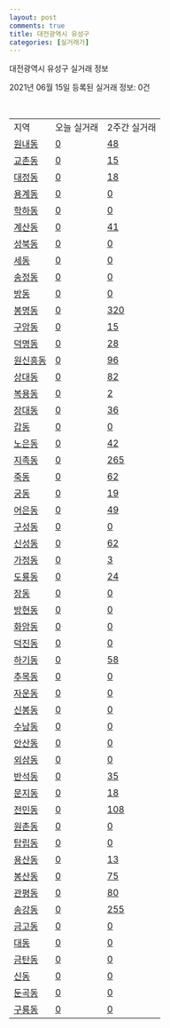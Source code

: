 ```yaml
---
layout: post
comments: true
title: 대전광역시 유성구
categories: [실거래가]
---
```


대전광역시 유성구 실거래 정보

2021년 06월 15일 등록된 실거래 정보: 0건

<script type="text/javascript">
  google.charts.load('current', {'packages':['corechart']});
  google.charts.setOnLoadCallback(drawChart);

  function drawChart() {
    var data = google.visualization.arrayToDataTable([['거래일', '매매', '전월세', '전매'], ['2021-02', 74, 43, 0], ['2021-03', 78, 36, 0], ['2021-04', 10, 14, 0]]);

    var options = {
      title: '최근 2개월간 거래량 추이',
      legend: { position: 'bottom' }
    };

    var chart = new google.visualization.LineChart(document.getElementById('columnchart_material'));
    chart.draw(data, (options));
  }
</script>

<div id="columnchart_material" style="width: 450px; margin-left: -35px"></div>
<br>
<table class="sortable">
  <tr>
    <td>지역</td>
    <td>오늘 실거래</td>
    <td>2주간 실거래</td>
  </tr>

  
  <tr class="item">
    <td><a href="3020010100.html">원내동</a></td>
    <td><a href="3020010100.html">0</a></td>
    <td><a href="3020010100.html">48</a></td>
  </tr>
    

  <tr class="item">
    <td><a href="3020010200.html">교촌동</a></td>
    <td><a href="3020010200.html">0</a></td>
    <td><a href="3020010200.html">15</a></td>
  </tr>
    

  <tr class="item">
    <td><a href="3020010300.html">대정동</a></td>
    <td><a href="3020010300.html">0</a></td>
    <td><a href="3020010300.html">18</a></td>
  </tr>
    

  <tr class="item">
    <td><a href="3020010400.html">용계동</a></td>
    <td><a href="3020010400.html">0</a></td>
    <td><a href="3020010400.html">0</a></td>
  </tr>
    

  <tr class="item">
    <td><a href="3020010500.html">학하동</a></td>
    <td><a href="3020010500.html">0</a></td>
    <td><a href="3020010500.html">0</a></td>
  </tr>
    

  <tr class="item">
    <td><a href="3020010600.html">계산동</a></td>
    <td><a href="3020010600.html">0</a></td>
    <td><a href="3020010600.html">41</a></td>
  </tr>
    

  <tr class="item">
    <td><a href="3020010700.html">성북동</a></td>
    <td><a href="3020010700.html">0</a></td>
    <td><a href="3020010700.html">0</a></td>
  </tr>
    

  <tr class="item">
    <td><a href="3020010800.html">세동</a></td>
    <td><a href="3020010800.html">0</a></td>
    <td><a href="3020010800.html">0</a></td>
  </tr>
    

  <tr class="item">
    <td><a href="3020010900.html">송정동</a></td>
    <td><a href="3020010900.html">0</a></td>
    <td><a href="3020010900.html">0</a></td>
  </tr>
    

  <tr class="item">
    <td><a href="3020011000.html">방동</a></td>
    <td><a href="3020011000.html">0</a></td>
    <td><a href="3020011000.html">0</a></td>
  </tr>
    

  <tr class="item">
    <td><a href="3020011100.html">봉명동</a></td>
    <td><a href="3020011100.html">0</a></td>
    <td><a href="3020011100.html">320</a></td>
  </tr>
    

  <tr class="item">
    <td><a href="3020011200.html">구암동</a></td>
    <td><a href="3020011200.html">0</a></td>
    <td><a href="3020011200.html">15</a></td>
  </tr>
    

  <tr class="item">
    <td><a href="3020011300.html">덕명동</a></td>
    <td><a href="3020011300.html">0</a></td>
    <td><a href="3020011300.html">28</a></td>
  </tr>
    

  <tr class="item">
    <td><a href="3020011400.html">원신흥동</a></td>
    <td><a href="3020011400.html">0</a></td>
    <td><a href="3020011400.html">96</a></td>
  </tr>
    

  <tr class="item">
    <td><a href="3020011500.html">상대동</a></td>
    <td><a href="3020011500.html">0</a></td>
    <td><a href="3020011500.html">82</a></td>
  </tr>
    

  <tr class="item">
    <td><a href="3020011600.html">복용동</a></td>
    <td><a href="3020011600.html">0</a></td>
    <td><a href="3020011600.html">2</a></td>
  </tr>
    

  <tr class="item">
    <td><a href="3020011700.html">장대동</a></td>
    <td><a href="3020011700.html">0</a></td>
    <td><a href="3020011700.html">36</a></td>
  </tr>
    

  <tr class="item">
    <td><a href="3020011800.html">갑동</a></td>
    <td><a href="3020011800.html">0</a></td>
    <td><a href="3020011800.html">0</a></td>
  </tr>
    

  <tr class="item">
    <td><a href="3020011900.html">노은동</a></td>
    <td><a href="3020011900.html">0</a></td>
    <td><a href="3020011900.html">42</a></td>
  </tr>
    

  <tr class="item">
    <td><a href="3020012000.html">지족동</a></td>
    <td><a href="3020012000.html">0</a></td>
    <td><a href="3020012000.html">265</a></td>
  </tr>
    

  <tr class="item">
    <td><a href="3020012100.html">죽동</a></td>
    <td><a href="3020012100.html">0</a></td>
    <td><a href="3020012100.html">62</a></td>
  </tr>
    

  <tr class="item">
    <td><a href="3020012200.html">궁동</a></td>
    <td><a href="3020012200.html">0</a></td>
    <td><a href="3020012200.html">19</a></td>
  </tr>
    

  <tr class="item">
    <td><a href="3020012300.html">어은동</a></td>
    <td><a href="3020012300.html">0</a></td>
    <td><a href="3020012300.html">49</a></td>
  </tr>
    

  <tr class="item">
    <td><a href="3020012400.html">구성동</a></td>
    <td><a href="3020012400.html">0</a></td>
    <td><a href="3020012400.html">0</a></td>
  </tr>
    

  <tr class="item">
    <td><a href="3020012500.html">신성동</a></td>
    <td><a href="3020012500.html">0</a></td>
    <td><a href="3020012500.html">62</a></td>
  </tr>
    

  <tr class="item">
    <td><a href="3020012600.html">가정동</a></td>
    <td><a href="3020012600.html">0</a></td>
    <td><a href="3020012600.html">3</a></td>
  </tr>
    

  <tr class="item">
    <td><a href="3020012700.html">도룡동</a></td>
    <td><a href="3020012700.html">0</a></td>
    <td><a href="3020012700.html">24</a></td>
  </tr>
    

  <tr class="item">
    <td><a href="3020012800.html">장동</a></td>
    <td><a href="3020012800.html">0</a></td>
    <td><a href="3020012800.html">0</a></td>
  </tr>
    

  <tr class="item">
    <td><a href="3020012900.html">방현동</a></td>
    <td><a href="3020012900.html">0</a></td>
    <td><a href="3020012900.html">0</a></td>
  </tr>
    

  <tr class="item">
    <td><a href="3020013000.html">화암동</a></td>
    <td><a href="3020013000.html">0</a></td>
    <td><a href="3020013000.html">0</a></td>
  </tr>
    

  <tr class="item">
    <td><a href="3020013100.html">덕진동</a></td>
    <td><a href="3020013100.html">0</a></td>
    <td><a href="3020013100.html">0</a></td>
  </tr>
    

  <tr class="item">
    <td><a href="3020013200.html">하기동</a></td>
    <td><a href="3020013200.html">0</a></td>
    <td><a href="3020013200.html">58</a></td>
  </tr>
    

  <tr class="item">
    <td><a href="3020013300.html">추목동</a></td>
    <td><a href="3020013300.html">0</a></td>
    <td><a href="3020013300.html">0</a></td>
  </tr>
    

  <tr class="item">
    <td><a href="3020013400.html">자운동</a></td>
    <td><a href="3020013400.html">0</a></td>
    <td><a href="3020013400.html">0</a></td>
  </tr>
    

  <tr class="item">
    <td><a href="3020013500.html">신봉동</a></td>
    <td><a href="3020013500.html">0</a></td>
    <td><a href="3020013500.html">0</a></td>
  </tr>
    

  <tr class="item">
    <td><a href="3020013600.html">수남동</a></td>
    <td><a href="3020013600.html">0</a></td>
    <td><a href="3020013600.html">0</a></td>
  </tr>
    

  <tr class="item">
    <td><a href="3020013700.html">안산동</a></td>
    <td><a href="3020013700.html">0</a></td>
    <td><a href="3020013700.html">0</a></td>
  </tr>
    

  <tr class="item">
    <td><a href="3020013800.html">외삼동</a></td>
    <td><a href="3020013800.html">0</a></td>
    <td><a href="3020013800.html">0</a></td>
  </tr>
    

  <tr class="item">
    <td><a href="3020013900.html">반석동</a></td>
    <td><a href="3020013900.html">0</a></td>
    <td><a href="3020013900.html">35</a></td>
  </tr>
    

  <tr class="item">
    <td><a href="3020014000.html">문지동</a></td>
    <td><a href="3020014000.html">0</a></td>
    <td><a href="3020014000.html">18</a></td>
  </tr>
    

  <tr class="item">
    <td><a href="3020014100.html">전민동</a></td>
    <td><a href="3020014100.html">0</a></td>
    <td><a href="3020014100.html">108</a></td>
  </tr>
    

  <tr class="item">
    <td><a href="3020014200.html">원촌동</a></td>
    <td><a href="3020014200.html">0</a></td>
    <td><a href="3020014200.html">0</a></td>
  </tr>
    

  <tr class="item">
    <td><a href="3020014300.html">탑립동</a></td>
    <td><a href="3020014300.html">0</a></td>
    <td><a href="3020014300.html">0</a></td>
  </tr>
    

  <tr class="item">
    <td><a href="3020014400.html">용산동</a></td>
    <td><a href="3020014400.html">0</a></td>
    <td><a href="3020014400.html">13</a></td>
  </tr>
    

  <tr class="item">
    <td><a href="3020014500.html">봉산동</a></td>
    <td><a href="3020014500.html">0</a></td>
    <td><a href="3020014500.html">75</a></td>
  </tr>
    

  <tr class="item">
    <td><a href="3020014600.html">관평동</a></td>
    <td><a href="3020014600.html">0</a></td>
    <td><a href="3020014600.html">80</a></td>
  </tr>
    

  <tr class="item">
    <td><a href="3020014700.html">송강동</a></td>
    <td><a href="3020014700.html">0</a></td>
    <td><a href="3020014700.html">255</a></td>
  </tr>
    

  <tr class="item">
    <td><a href="3020014800.html">금고동</a></td>
    <td><a href="3020014800.html">0</a></td>
    <td><a href="3020014800.html">0</a></td>
  </tr>
    

  <tr class="item">
    <td><a href="3020014900.html">대동</a></td>
    <td><a href="3020014900.html">0</a></td>
    <td><a href="3020014900.html">0</a></td>
  </tr>
    

  <tr class="item">
    <td><a href="3020015000.html">금탄동</a></td>
    <td><a href="3020015000.html">0</a></td>
    <td><a href="3020015000.html">0</a></td>
  </tr>
    

  <tr class="item">
    <td><a href="3020015100.html">신동</a></td>
    <td><a href="3020015100.html">0</a></td>
    <td><a href="3020015100.html">0</a></td>
  </tr>
    

  <tr class="item">
    <td><a href="3020015200.html">둔곡동</a></td>
    <td><a href="3020015200.html">0</a></td>
    <td><a href="3020015200.html">0</a></td>
  </tr>
    

  <tr class="item">
    <td><a href="3020015300.html">구룡동</a></td>
    <td><a href="3020015300.html">0</a></td>
    <td><a href="3020015300.html">0</a></td>
  </tr>
    


</table>


    